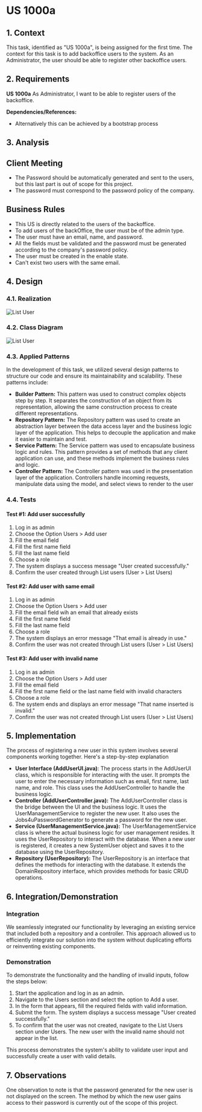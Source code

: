 # US 1000a

## 1. Context

This task, identified as "US 1000a", is being assigned for the first time. The context for this task is to add backoffice users to the system. As an Administrator, the user should be able to register other backoffice users.

## 2. Requirements

**US 1000a** As Administrator, I want to be able to register users of the backoffice.



**Dependencies/References:**

- Alternatively this can be achieved by a bootstrap process

## 3. Analysis


## Client Meeting
- The Password should be automatically generated and sent to the users, but this last part is out of scope for this project.
- The password must correspond to the password policy of the company.

## Business Rules

- This US is directly related to the users of the backoffice.
- To add users of the backOffice, the user must be of the admin type.
- The user must have an email, name, and password.
- All the fields must be validated and the password must be generated according to the company's password policy.
- The user must be created in the enable state.
- Can't exist two users with the same email.

## 4. Design


### 4.1. Realization

![List User](SD/SD.png)


### 4.2. Class Diagram

![List User](CD/CD.png)

### 4.3. Applied Patterns


In the development of this task, we utilized several design patterns to structure our code and ensure its maintainability and scalability. These patterns include:  
- **Builder Pattern:** This pattern was used to construct complex objects step by step. It separates the construction of an object from its representation, allowing the same construction process to create different representations.  
- **Repository Pattern:** The Repository pattern was used to create an abstraction layer between the data access layer and the business logic layer of the application. This helps to decouple the application and make it easier to maintain and test.  
- **Service Pattern:** The Service pattern was used to encapsulate business logic and rules. This pattern provides a set of methods that any client application can use, and these methods implement the business rules and logic.  
- **Controller Pattern:** The Controller pattern was used in the presentation layer of the application. Controllers handle incoming requests, manipulate data using the model, and select views to render to the user

### 4.4. Tests


#### Test #1: Add user successfully
1. Log in as admin
2. Choose the Option Users > Add user
3. Fill the email field
4. Fill the first name field
5. Fill the last name field
6. Choose a role
7. The system displays a success message "User created successfully."
8. Confirm the user created through List users (User > List Users)

#### Test #2: Add user with same email
1. Log in as admin
2. Choose the Option Users > Add user
3. Fill the email field wih an email that already exists
4. Fill the first name field
5. Fill the last name field
6. Choose a role
7. The system displays an error message "That email is already in use."
8. Confirm the user was not created through List users (User > List Users)

#### Test #3: Add user with invalid name
1. Log in as admin
2. Choose the Option Users > Add user
3. Fill the email field
4. Fill the first name field or the last name field with invalid characters
5. Choose a role
6. The system ends and displays an error message "That name inserted is invalid."
7. Confirm the user was not created through List users (User > List Users)


## 5. Implementation
The process of registering a new user in this system involves several components working together. Here's a step-by-step explanation

- **User Interface (AddUserUI.java)**: The process starts in the AddUserUI class, which is responsible for interacting with the user. It prompts the user to enter the necessary information such as email, first name, last name, and role. This class uses the AddUserController to handle the business logic.  
- **Controller (AddUserController.java):** The AddUserController class is the bridge between the UI and the business logic. It uses the UserManagementService to register the new user. It also uses the Jobs4uPasswordGenerator to generate a password for the new user.  
- **Service (UserManagementService.java):** The UserManagementService class is where the actual business logic for user management resides. It uses the UserRepository to interact with the database. When a new user is registered, it creates a new SystemUser object and saves it to the database using the UserRepository.  
- **Repository (UserRepository):** The UserRepository is an interface that defines the methods for interacting with the database. It extends the DomainRepository interface, which provides methods for basic CRUD operations.  

## 6. Integration/Demonstration

### Integration

We seamlessly integrated our functionality by leveraging an existing service that included both a repository and a controller. This approach allowed us to efficiently integrate our solution into the system without duplicating efforts or reinventing existing components.

### Demonstration

To demonstrate the functionality and the handling of invalid inputs, follow the steps below:  
1. Start the application and log in as an admin.
2. Navigate to the Users section and select the option to Add a user.
3. In the form that appears, fill the required fields with valid information. 
4. Submit the form. The system displays a success message "User created successfully."
5. To confirm that the user was not created, navigate to the List Users section under Users. The new user with the invalid name should not appear in the list.

This process demonstrates the system's ability to validate user input and successfully create a user with valid details.

## 7. Observations

One observation to note is that the password generated for the new user is not displayed on the screen. The method by which the new user gains access to their password is currently out of the scope of this project. 